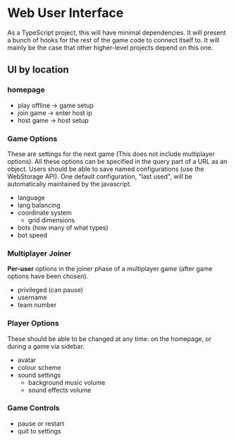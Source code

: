 
# Web User Interface

As a TypeScript project, this will have minimal dependencies. It will present a bunch of hooks for the rest of the game code to connect itself to. It will mainly be the case that other higher-level projects depend on this one.

## UI by location

### homepage

- play offline -> game setup
- join game -> enter host ip
- host game -> host setup

### Game Options

These are settings for the next game (This does not include multiplayer options). All these options can be specified in the query part of a URL as an object. Users should be able to save named configurations (use the WebStorage API). One default configuration, "last used", will be automatically maintained by the javascript.

- language
- lang balancing
- coordinate system
  - grid dimensions
- bots (how many of what types)
- bot speed

### Multiplayer Joiner

__Per-user__ options in the joiner phase of a multiplayer game (after game options have been chosen).

- privileged (can pause)
- username
- team number

### Player Options

These should be able to be changed at any time: on the homepage, or during a game via sidebar.

- avatar
- colour scheme
- sound settings
  - background music volume
  - sound effects volume

### Game Controls

- pause or restart
- quit to settings
